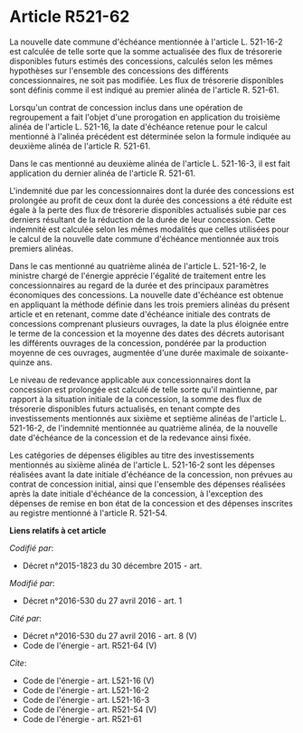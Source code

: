 # Article R521-62

La nouvelle date commune d'échéance mentionnée à l'article L. 521-16-2 est calculée de telle sorte que la somme actualisée
des flux de trésorerie disponibles futurs estimés des concessions, calculés selon les mêmes hypothèses sur l'ensemble des
concessions des différents concessionnaires, ne soit pas modifiée. Les flux de trésorerie disponibles sont définis comme il
est indiqué au premier alinéa de l'article R. 521-61. 

Lorsqu'un contrat de concession inclus dans une opération de regroupement a fait l'objet d'une prorogation en application du
troisième alinéa de l'article L. 521-16, la date d'échéance retenue pour le calcul mentionné à l'alinéa précédent est
déterminée selon la formule indiquée au deuxième alinéa de l'article R. 521-61. 

Dans le cas mentionné au deuxième alinéa de l'article L. 521-16-3, il est fait application du dernier alinéa de l'article R.
521-61. 

L'indemnité due par les concessionnaires dont la durée des concessions est prolongée au profit de ceux dont la durée des
concessions a été réduite est égale à la perte des flux de trésorerie disponibles actualisés subie par ces derniers résultant
de la réduction de la durée de leur concession. Cette indemnité est calculée selon les mêmes modalités que celles utilisées
pour le calcul de la nouvelle date commune d'échéance mentionnée aux trois premiers alinéas. 

Dans le cas mentionné au quatrième alinéa de l'article L. 521-16-2, le ministre chargé de l'énergie apprécie l'égalité de
traitement entre les concessionnaires au regard de la durée et des principaux paramètres économiques des concessions. La
nouvelle date d'échéance est obtenue en appliquant la méthode définie dans les trois premiers alinéas du présent article et
en retenant, comme date d'échéance initiale des contrats de concessions comprenant plusieurs ouvrages, la date la plus
éloignée entre le terme de la concession et la moyenne des dates des décrets autorisant les différents ouvrages de la
concession, pondérée par la production moyenne de ces ouvrages, augmentée d'une durée maximale de soixante-quinze ans. 

Le niveau de redevance applicable aux concessionnaires dont la concession est prolongée est calculé de telle sorte qu'il
maintienne, par rapport à la situation initiale de la concession, la somme des flux de trésorerie disponibles futurs
actualisés, en tenant compte des investissements mentionnés aux sixième et septième alinéas de l'article L. 521-16-2, de
l'indemnité mentionnée au quatrième alinéa, de la nouvelle date d'échéance de la concession et de la redevance ainsi fixée. 

Les catégories de dépenses éligibles au titre des investissements mentionnés au sixième alinéa de l'article L. 521-16-2 sont
les dépenses réalisées avant la date initiale d'échéance de la concession, non prévues au contrat de concession initial,
ainsi que l'ensemble des dépenses réalisées après la date initiale d'échéance de la concession, à l'exception des dépenses de
remise en bon état de la concession et des dépenses inscrites au registre mentionné à l'article R. 521-54.

**Liens relatifs à cet article**

_Codifié par_:

  - Décret n°2015-1823 du 30 décembre 2015 - art.

_Modifié par_:

  - Décret n°2016-530 du 27 avril 2016 - art. 1

_Cité par_:

  - Décret n°2016-530 du 27 avril 2016 - art. 8 (V)
  - Code de l'énergie - art. R521-64 (V)

_Cite_:

  - Code de l'énergie - art. L521-16 (V)
  - Code de l'énergie - art. L521-16-2
  - Code de l'énergie - art. L521-16-3
  - Code de l'énergie - art. R521-54 (V)
  - Code de l'énergie - art. R521-61
